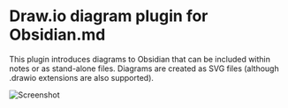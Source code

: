 # Draw.io diagram plugin for Obsidian.md

This plugin introduces diagrams to Obsidian that can be included within notes or as stand-alone files. Diagrams are created as SVG files (although .drawio extensions are also supported).

![Screenshot](https://github.com/zapthedingbat/drawio-obsidian/raw/main/docs/image/screenshot1.png)
